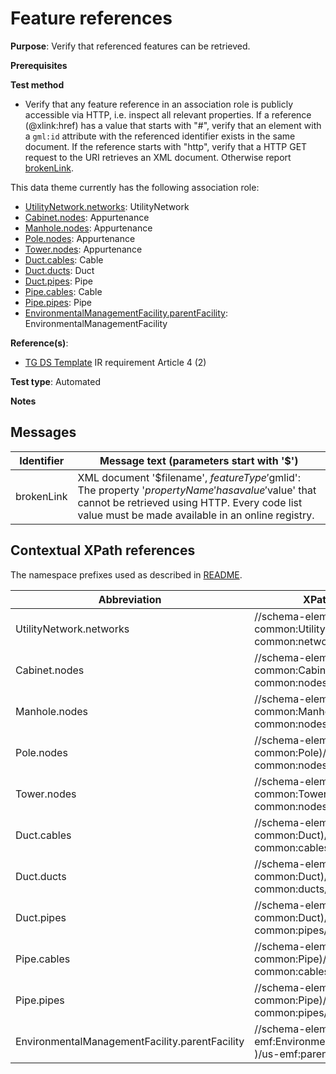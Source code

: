 # Feature references

**Purpose**: Verify that referenced features can be retrieved.

**Prerequisites**

**Test method**

* Verify that any feature reference in an association role is publicly accessible via HTTP, i.e. inspect all relevant properties. If a reference (@xlink:href) has a value that starts with "#", verify that an element with a `gml:id` attribute with the referenced identifier exists in the same document. If the reference starts with "http", verify that a HTTP GET request to the URI retrieves an XML document. Otherwise report [brokenLink](#brokenLink).

This data theme currently has the following association role:

* [UtilityNetwork.networks](#networks): UtilityNetwork 
* [Cabinet.nodes](#nodes1): Appurtenance
* [Manhole.nodes](#nodes2): Appurtenance
* [Pole.nodes](#nodes3): Appurtenance
* [Tower.nodes](#nodes4): Appurtenance
* [Duct.cables](#cables): Cable
* [Duct.ducts](#ducts): Duct
* [Duct.pipes](#pipes): Pipe
* [Pipe.cables](#cablesP): Cable
* [Pipe.pipes](#pipesP): Pipe
* [EnvironmentalManagementFacility.parentFacility](#parentFacility): EnvironmentalManagementFacility


**Reference(s)**: 

* [TG DS Template](./README.md#ref_TG_DS_tmpl) IR requirement Article 4 (2)

**Test type**: Automated

**Notes**

## Messages

Identifier  |  Message text (parameters start with '$')
---------------------------------------------------------- | -------------------------------------------------------------------------
brokenLink <a name="brokenLink"/>  |  XML document '$filename', $featureType '$gmlid': The property '$propertyName' has a value '$value' that cannot be retrieved using HTTP. Every code list value must be made available in an online registry. 

## Contextual XPath references

The namespace prefixes used as described in [README](./README.md#namespaces).

Abbreviation                         |  XPath expression    | Multiplicity    | Voidable
------------------------------------ | ---------------------|-----------------|------------
UtilityNetwork.networks <a name ="networks"></a>	| //schema-element(us-net-common:UtilityNetwork)/us-net-common:networks/@xlink:href | 0..\* | Yes
Cabinet.nodes <a name ="nodes1"></a>	| //schema-element(us-net-common:Cabinet)/us-net-common:nodes/@xlink:href | 0..\* | Yes
Manhole.nodes <a name ="nodes2"></a>	| //schema-element(us-net-common:Manhole)/us-net-common:nodes/@xlink:href | 0..\* | Yes
Pole.nodes <a name ="nodes3"></a>	| //schema-element(us-net-common:Pole)/us-net-common:nodes/@xlink:href | 0..\* | Yes
Tower.nodes <a name ="nodes4"></a>	| //schema-element(us-net-common:Tower)/us-net-common:nodes/@xlink:href | 0..\* | Yes
Duct.cables <a name ="cables"></a>	| //schema-element(us-net-common:Duct)/us-net-common:cables/@xlink:href | 0..\* | Yes
Duct.ducts <a name ="ducts"></a>	| //schema-element(us-net-common:Duct)/us-net-common:ducts/@xlink:href | 0..\* | Yes
Duct.pipes <a name ="pipes"></a>	| //schema-element(us-net-common:Duct)/us-net-common:pipes/@xlink:href | 0..\* | No
Pipe.cables <a name ="cablesP"></a>	| //schema-element(us-net-common:Pipe)/us-net-common:cables/@xlink:href | 0..\* | Yes
Pipe.pipes <a name ="pipesP"></a>	| //schema-element(us-net-common:Pipe)/us-net-common:pipes/@xlink:href | 0..\* | Yes
EnvironmentalManagementFacility.parentFacility <a name ="parentFacility"></a>	| //schema-element(us-emf:EnvironmentalManagementFacility )/us-emf:parentFacility /@xlink:href | 0..\* | Yes
